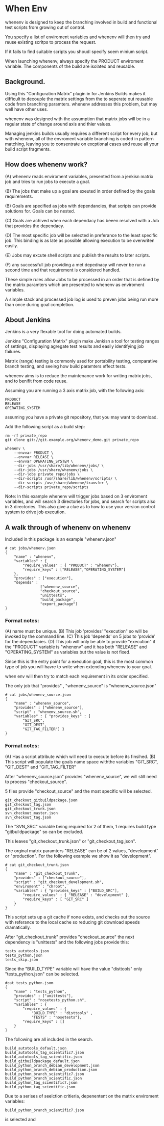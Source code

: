 # When Env

whenenv is designed to keep the branching involved in build and 
functional test scripts from growing out of control.

You specify a list of enviroment variables and whenenv will then 
try and reuse existing scritps to process the request.

If it fails to find suitable scripts you shoudl specify soem minium script.

When launching whenenv, always specify the PRODUCT enviroment variable. The
components of the build are isolated and reusable.




## Background.

Using this "Configuration Matrix" plugin in for Jenkins Builds makes it 
difficult to decouple the matrix settings from the to seperate out reusable code
from branching paramters. whenenv addresses this problem, but may well have other uses.

whenenv was designed with the assumption that matrix jobs will be in a regular state of change around axis and thier values.

Managing jenkins builds usually requires a different script for every job, but with whenenv, all of the envroment variable branching is coded in pattern matching, leaving you to consentrate on excptional cases and reuse all your build script fragments.


## How does whenenv work?

(A) whenenv reads enviroment variables, presented from a jenkisn matrix job and
tries to run jobs to execute a goal.

(B) The jobs that make up a goal are exeuted in order defined by the goals
requirements.

(B) Goals are specified as jobs with dependancies, that scripts can provide solutions for.
Goals can be nested.

(C) Goals are achived when each dependacy has beeen resolved with a Job that
provides the dependacy.

(D) The most specific job will be selected in preferance to the least specific
job. This binding is as late as possible allowing execution to be overwriten
easily.

(E) Jobs may excute shell scripts and publish the results to later scripts.

(F) any successfull job providing a met depednacy will never be run a second time and that requirement is considered handled.

These simple rules allow Jobs to be processed in an order that is defined by the matrix paramters which are presented to whenenv as enviroment variables.

A simple stack and processed job log is used to preven jobs being run more than once during goal completion.



## About Jenkins

Jenkins is a very flexable tool for doing automated builds.

Jenkins "Configuration Matrix" plugin make Jenkisn a tool for testing ranges of
settings, displaying agregate test results and easily identifying job failures.

Matrix (range) testing is commonly used for portability testing, comparative
branch testing, and seeing how build paramters effect tests.

whenenv aims is to reduce the maintenance work for writing matrix jobs, and to benifit from code reuse.

Assuming you are running a 3 axis matrix job, with the following axis:

    PRODUCT 
    RELEASE
    OPERATING_SYSTEM

assuming you have a private git repository, that you may want to download.

Add the following script as a build step:

    rm -rf private_repo
    git clone git://git.example.org/whenenv_demo.git private_repo

    whenenv \
        --envvar PRODUCT \
        --envvar RELEASE \
        --envvar OPERATING_SYSTEM \
        --dir-jobs /usr/share/lib/whenenv/jobs/ \
        --dir-jobs /usr/share/whenenv/jobs \
        --dir-jobs private_repo/jobs \
        --dir-scripts /usr/share/lib/whenenv/scripts/ \
        --dir-scripts /usr/share/whenenv/transfer \
        --dir-scripts private_repo/scripts

Note: In this example whenenv will trigger jobs based on 3 enviroment variables,
and will search 3 directories for jobs, and search for scripts also in 3 directories. This also give a clue as to how to use your version control system to drive job execution.

## A walk through of whenenv on whenenv

Included in this package is an example "whenenv.json"


    # cat jobs/whenenv.json
    {
        "name" : "whenenv",
        "variables" : {
            "require_values" : { "PRODUCT" : "whenenv"},
            "require_keys" : ["RELEASE","OPERATING_SYSTEM"]
        },
        "provides" : ["execution"],
        "depends" :
                    ["whenenv_source",
                    "checkout_source",
                    "unittests",
                    "build_package",
                    "export_package"]
    }

### Format notes:

(A) name must be unique.
(B) This job 'provides' "execution" so will be invoked by the command line.
(C) This job 'depends' on 5 jobs to 'provide' for the dependacies.
(D) This job will only be able to provide "execution" if the "PRODUCT" variable
    is "whenenv" and it has both "RELEASE" and "OPERATING_SYSTEM" as variables 
    but the value is not fixed.

Since this is the entry point for a execution goal, this is the most common type
of job you will havre to write when extending whenenv to your goal.

when env will then try to match each requirement in its order specified.

The only job that "provides" , "whenenv_source" is "whenenv_source.json"


    # cat jobs/whenenv_source.json 
    {
        "name" : "whenenv_source",
        "provides" : ["whenenv_source"],
        "script" : "whenenv_source.sh",
        "variables" : { "provides_keys" : [
            "GIT_SRC",
            "GIT_DEST",
            "GIT_TAG_FILTER"] }
    }

### Format notes:

(A) Has a script attribute which will need to execute before its finsihed.
(B) This script will populate the goals name space withthe variables "GIT_SRC",
    "GIT_DEST" and "GIT_TAG_FILTER"

After  "whenenv_source.json" provides "whenenv_source", we will still need to 
process "checkout_source". 

5 files provide "checkout_source" and the most specific will be selected.

    git_checkout_gitbuildpackage.json
    git_checkout_tag.json
    git_checkout_trunk.json
    svn_checkout_master.json
    svn_checkout_tag.json

The "SVN_SRC" variable being required for 2 of them, 1 requires build type 
"gitbuildpackage" so can be excluded.

This leaves "git_checkout_trunk.json" or "git_checkout_tag.json".

The orginal matrix paramters "RELEASE" can be of 2 values, "development" or
"production". For the following example we show it as "development".


    # cat git_checkout_trunk.json 
    {
        "name" : "git_checkout_trunk",
        "provides" : ["checkout_source"],
        "script" : "git_checkout_development.sh",
        "enviroment" : "chroot",
        "variables" : { "provides_keys" : ["BUILD_SRC"],
            "require_values" : { "RELEASE" : "development" },
            "require_keys" : [ "GIT_SRC" ]
        }
    }

This script sets up a git cache if none exists, and checks out the source with 
referance to the local cache so reducing git download speeds dramatically.

After "git_checkout_trunk" provides "checkout_source" the next dependency is 
"unittests" and the following jobs provide this:

    tests_autotools.json
    tests_python.json
    tests_skip.json

Since the "BUILD_TYPE" variable will have the value "disttools" only 
"tests_python.json" can be selected.

    #cat tests_python.json 
    {
        "name" : "tests_python",
        "provides" : ["unittests"],
        "script" : "nosetests_python.sh",
        "variables" : {
            "require_values" : {
                "BUILD_TYPE" : "disttools" ,
                "TESTS" : "nosetests"},
            "require_keys" : []
        }
    }

The following are all included in the search.


    build_autotools_default.json
    build_autotools_tag_scientific7.json
    build_autotools_tag_scientific.json
    build_gitbuildpackage_default.json
    build_python_branch_debian_development.json
    build_python_branch_debian_production.json
    build_python_branch_scientific7.json
    build_python_branch_scientific.json
    build_python_tag_scientific7.json
    build_python_tag_scientific.json


Due to a serises of seelction critieria, depenentent on the matrix enviroment variables:

    build_python_branch_scientific7.json

is selected and 
